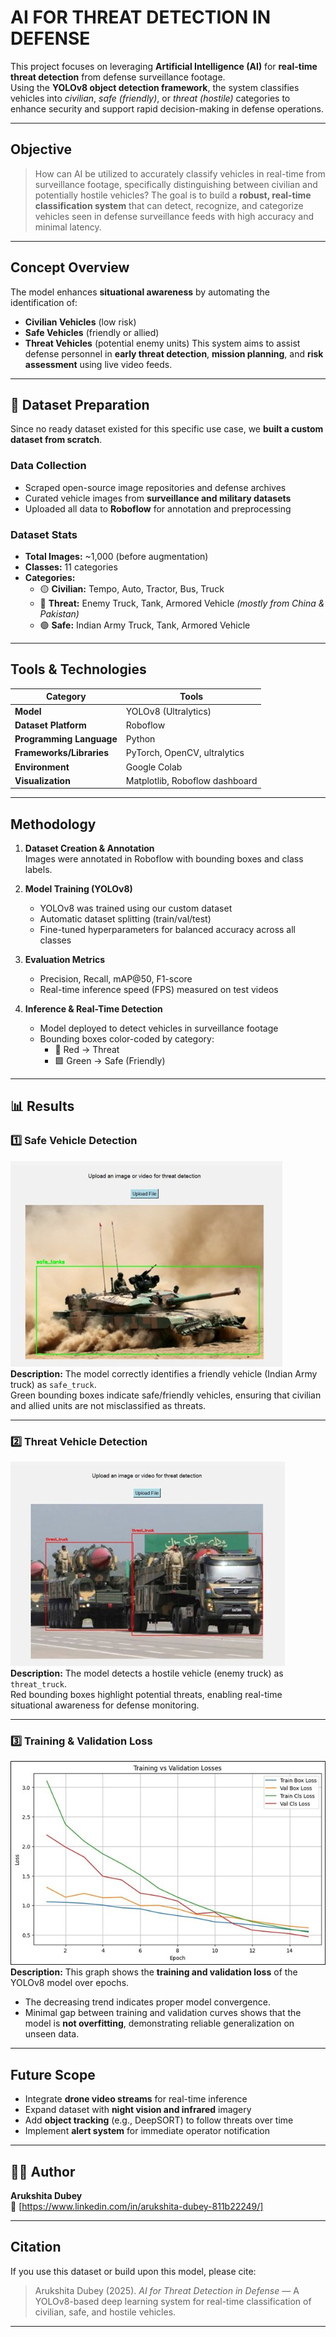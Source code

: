# AI FOR THREAT DETECTION IN DEFENSE
This project focuses on leveraging **Artificial Intelligence (AI)** for **real-time threat detection** from defense surveillance footage.  
Using the **YOLOv8 object detection framework**, the system classifies vehicles into *civilian*, *safe (friendly)*, or *threat (hostile)* categories to enhance security and support rapid decision-making in defense operations.

---

## Objective
> How can AI be utilized to accurately classify vehicles in real-time from surveillance footage, specifically distinguishing between civilian and potentially hostile vehicles?
The goal is to build a **robust, real-time classification system** that can detect, recognize, and categorize vehicles seen in defense surveillance feeds with high accuracy and minimal latency.

---
## Concept Overview
The model enhances **situational awareness** by automating the identification of:
- **Civilian Vehicles** (low risk)
- **Safe Vehicles** (friendly or allied)
- **Threat Vehicles** (potential enemy units)
This system aims to assist defense personnel in **early threat detection**, **mission planning**, and **risk assessment** using live video feeds.

---

## 📂 Dataset Preparation
Since no ready dataset existed for this specific use case, we **built a custom dataset from scratch**.

### **Data Collection**
- Scraped open-source image repositories and defense archives  
- Curated vehicle images from **surveillance and military datasets**  
- Uploaded all data to **Roboflow** for annotation and preprocessing

### **Dataset Stats**
- **Total Images:** ~1,000 (before augmentation)  
- **Classes:** 11 categories  
- **Categories:**
  - 🟡 **Civilian:** Tempo, Auto, Tractor, Bus, Truck  
  - 🔴 **Threat:** Enemy Truck, Tank, Armored Vehicle *(mostly from China & Pakistan)*  
  - 🟢 **Safe:** Indian Army Truck, Tank, Armored Vehicle

---

## Tools & Technologies

| Category | Tools |
|-----------|-------|
| **Model** | YOLOv8 (Ultralytics) |
| **Dataset Platform** | Roboflow |
| **Programming Language** | Python |
| **Frameworks/Libraries** | PyTorch, OpenCV, ultralytics |
| **Environment** | Google Colab |
| **Visualization** | Matplotlib, Roboflow dashboard |

---

##  Methodology
1. **Dataset Creation & Annotation**  
   Images were annotated in Roboflow with bounding boxes and class labels.

2. **Model Training (YOLOv8)**  
   - YOLOv8 was trained using our custom dataset  
   - Automatic dataset splitting (train/val/test)  
   - Fine-tuned hyperparameters for balanced accuracy across all classes  

3. **Evaluation Metrics**  
   - Precision, Recall, mAP@50, F1-score  
   - Real-time inference speed (FPS) measured on test videos

4. **Inference & Real-Time Detection**  
   - Model deployed to detect vehicles in surveillance footage  
   - Bounding boxes color-coded by category:
     - 🔴 Red → Threat
     - 🟩 Green → Safe (Friendly)

---

## 📊 Results

### 1️⃣ Safe Vehicle Detection
![Safe Truck Detection](results/Picture1.jpg)  
**Description:** The model correctly identifies a friendly vehicle (Indian Army truck) as `safe_truck`.  
Green bounding boxes indicate safe/friendly vehicles, ensuring that civilian and allied units are not misclassified as threats.

---

### 2️⃣ Threat Vehicle Detection
![Threat Truck Detection](results/Picture2.jpg)  
**Description:** The model detects a hostile vehicle (enemy truck) as `threat_truck`.  
Red bounding boxes highlight potential threats, enabling real-time situational awareness for defense monitoring.

---

### 3️⃣ Training & Validation Loss
![Training and Validation Loss](results/Picture3.jpg)  
**Description:** This graph shows the **training and validation loss** of the YOLOv8 model over epochs.  
- The decreasing trend indicates proper model convergence.  
- Minimal gap between training and validation curves shows that the model is **not overfitting**, demonstrating reliable generalization on unseen data.


---

## Future Scope
- Integrate **drone video streams** for real-time inference  
- Expand dataset with **night vision and infrared** imagery  
- Add **object tracking** (e.g., DeepSORT) to follow threats over time  
- Implement **alert system** for immediate operator notification  

---

## 🧑‍💻 Author

**Arukshita Dubey**   
📧 [https://www.linkedin.com/in/arukshita-dubey-811b22249/]

---

## Citation
If you use this dataset or build upon this model, please cite:  
> Arukshita Dubey (2025). *AI for Threat Detection in Defense* — A YOLOv8-based deep learning system for real-time classification of civilian, safe, and hostile vehicles.

---

